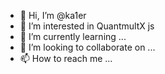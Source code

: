 - 👋 Hi, I’m @ka1er
- 👀 I’m interested in QuantmultX js
- 🌱 I’m currently learning ...
- 💞️ I’m looking to collaborate on ...
- 📫 How to reach me ...

<!---
ka1er/ka1er is a ✨ special ✨ repository because its `README.md` (this file) appears on your GitHub profile.
You can click the Preview link to take a look at your changes.
--->
